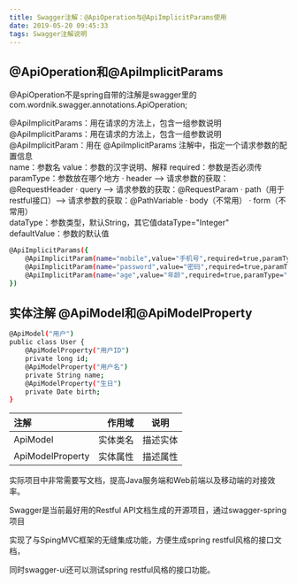 ```yaml
---
title: Swagger注解：@ApiOperation与@ApiImplicitParams使用
date: 2019-05-20 09:45:33
tags: Swagger注解说明
---
```

## @ApiOperation和@ApiImplicitParams

@ApiOperation不是spring自带的注解是swagger里的 
com.wordnik.swagger.annotations.ApiOperation;

<!--more-->

@ApiImplicitParams：用在请求的方法上，包含一组参数说明
     @ApiImplicitParams：用在请求的方法上，包含一组参数说明
     @ApiImplicitParam：用在 @ApiImplicitParams 注解中，指定一个请求参数的配置信息       
        name：参数名
        value：参数的汉字说明、解释
        required：参数是否必须传
        paramType：参数放在哪个地方
            · header --> 请求参数的获取：@RequestHeader
            · query --> 请求参数的获取：@RequestParam
            · path（用于restful接口）--> 请求参数的获取：@PathVariable
            · body（不常用）
            · form（不常用）    
        dataType：参数类型，默认String，其它值dataType="Integer"       
        defaultValue：参数的默认值

``` bash
@ApiImplicitParams({
    @ApiImplicitParam(name="mobile",value="手机号",required=true,paramType="form"),
    @ApiImplicitParam(name="password",value="密码",required=true,paramType="form"),
    @ApiImplicitParam(name="age",value="年龄",required=true,paramType="form",dataType="Integer")
})
```

## 实体注解 @ApiModel和@ApiModelProperty  

``` bash
@ApiModel("用户")
public class User {
    @ApiModelProperty("用户ID")
    private long id;
    @ApiModelProperty("用户名")
    private String name;
    @ApiModelProperty("生日")
    private Date birth;
}
```
|  注解 | 作用域 |  说明 |
|:-----|-----:|:-----:|
|ApiModel	 |  实体类名  |   描述实体  |
|ApiModelProperty  |  实体属性  |   描述属性  |

实际项目中非常需要写文档，提高Java服务端和Web前端以及移动端的对接效率。

Swagger是当前最好用的Restful API文档生成的开源项目，通过swagger-spring项目

实现了与SpingMVC框架的无缝集成功能，方便生成spring restful风格的接口文档，

同时swagger-ui还可以测试spring restful风格的接口功能。
